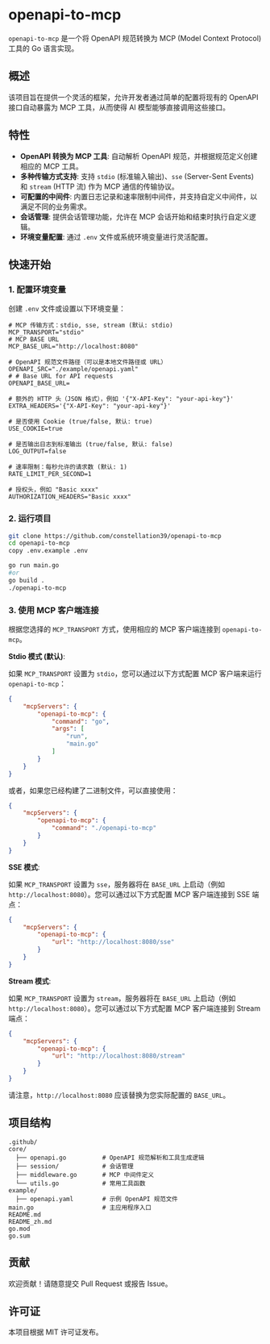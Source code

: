 # openapi-to-mcp

`openapi-to-mcp` 是一个将 OpenAPI 规范转换为 MCP (Model Context Protocol) 工具的 Go 语言实现。

## 概述

该项目旨在提供一个灵活的框架，允许开发者通过简单的配置将现有的 OpenAPI 接口自动暴露为 MCP 工具，从而使得 AI 模型能够直接调用这些接口。

## 特性

- **OpenAPI 转换为 MCP 工具**: 自动解析 OpenAPI 规范，并根据规范定义创建相应的 MCP 工具。
- **多种传输方式支持**: 支持 `stdio` (标准输入输出)、`sse` (Server-Sent Events) 和 `stream` (HTTP 流) 作为 MCP 通信的传输协议。
- **可配置的中间件**: 内置日志记录和速率限制中间件，并支持自定义中间件，以满足不同的业务需求。
- **会话管理**: 提供会话管理功能，允许在 MCP 会话开始和结束时执行自定义逻辑。
- **环境变量配置**: 通过 `.env` 文件或系统环境变量进行灵活配置。

## 快速开始

### 1. 配置环境变量

创建 `.env` 文件或设置以下环境变量：

```dotenv
# MCP 传输方式：stdio, sse, stream (默认: stdio)
MCP_TRANSPORT="stdio"
# MCP BASE URL
MCP_BASE_URL="http://localhost:8080"

# OpenAPI 规范文件路径（可以是本地文件路径或 URL）
OPENAPI_SRC="./example/openapi.yaml"
# # Base URL for API requests
OPENAPI_BASE_URL=

# 额外的 HTTP 头（JSON 格式），例如 '{"X-API-Key": "your-api-key"}'
EXTRA_HEADERS='{"X-API-Key": "your-api-key"}'

# 是否使用 Cookie (true/false, 默认: true)
USE_COOKIE=true

# 是否输出日志到标准输出 (true/false, 默认: false)
LOG_OUTPUT=false

# 速率限制：每秒允许的请求数 (默认: 1)
RATE_LIMIT_PER_SECOND=1

# 授权头，例如 "Basic xxxx"
AUTHORIZATION_HEADERS="Basic xxxx"
```

### 2. 运行项目

```bash
git clone https://github.com/constellation39/openapi-to-mcp
cd openapi-to-mcp
copy .env.example .env

go run main.go
#or
go build .
./openapi-to-mcp
```

### 3. 使用 MCP 客户端连接

根据您选择的 `MCP_TRANSPORT` 方式，使用相应的 MCP 客户端连接到 `openapi-to-mcp`。

**Stdio 模式 (默认)**:

如果 `MCP_TRANSPORT` 设置为 `stdio`，您可以通过以下方式配置 MCP 客户端来运行 `openapi-to-mcp`：

```json
{
    "mcpServers": {
        "openapi-to-mcp": {
            "command": "go",
            "args": [
                "run",
                "main.go"
            ]
        }
    }
}
```

或者，如果您已经构建了二进制文件，可以直接使用：

```json
{
    "mcpServers": {
        "openapi-to-mcp": {
            "command": "./openapi-to-mcp" 
        }
    }
}
```

**SSE 模式**:

如果 `MCP_TRANSPORT` 设置为 `sse`，服务器将在 `BASE_URL` 上启动（例如 `http://localhost:8080`）。您可以通过以下方式配置 MCP 客户端连接到 SSE 端点：

```json
{
    "mcpServers": {
        "openapi-to-mcp": {
            "url": "http://localhost:8080/sse"
        }
    }
}
```

**Stream 模式**:

如果 `MCP_TRANSPORT` 设置为 `stream`，服务器将在 `BASE_URL` 上启动（例如 `http://localhost:8080`）。您可以通过以下方式配置 MCP 客户端连接到 Stream 端点：

```json
{
    "mcpServers": {
        "openapi-to-mcp": {
            "url": "http://localhost:8080/stream"
        }
    }
}
```

请注意，`http://localhost:8080` 应该替换为您实际配置的 `BASE_URL`。
## 项目结构

```
.github/
core/
  ├── openapi.go          # OpenAPI 规范解析和工具生成逻辑
  ├── session/            # 会话管理
  ├── middleware.go       # MCP 中间件定义
  └── utils.go            # 常用工具函数
example/
  ├── openapi.yaml        # 示例 OpenAPI 规范文件
main.go                   # 主应用程序入口
README.md
README_zh.md
go.mod
go.sum
```

## 贡献

欢迎贡献！请随意提交 Pull Request 或报告 Issue。

## 许可证

本项目根据 MIT 许可证发布。